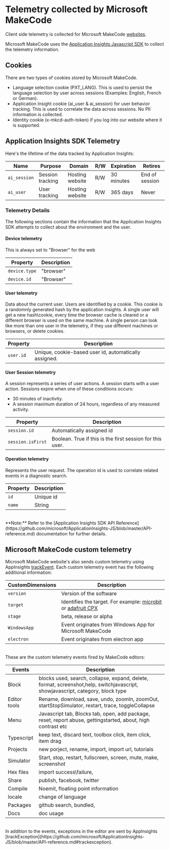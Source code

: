# Telemetry collected by Microsoft MakeCode

Client side telemetry is collected for Microsoft MakeCode [websites](https://makecode.com).

Microsoft MakeCode uses the [Application Insights Javascript SDK](https://github.com/microsoft/ApplicationInsights-JS) to collect the telemetry information.

## Cookies

There are two types of cookies stored by Microsoft MakeCode.

- Language selection cookie (PXT_LANG). This is used to persist the language selection by user across sessions (Examples: English, French or German).
- Application Insight cookie (ai_user & ai_session) for user behavior tracking. This is used to correlate the data across sessions. No PII information is collected.
- Identity cookie (x-mkcd-auth-token) if you log into our website where it is supported.

## Application Insights SDK Telemetry

Here's the lifetime of the data tracked by Application Insights:

 |Name |Purpose|	Domain|	R/W|	Expiration|	Retires|
|-----|-------|-------|-------|-----|-------|
|`ai_session`|	Session tracking|	Hosting website|	R/W	|30 minutes|	End of session|
|`ai_user`|	User tracking|	Hosting website|	R/W|	365 days|	Never|


### Telemetry Details

The following sections contain the information that the Application Insights SDK attempts to collect about the environment and the user.

#### Device telemetry

This is always set to "Browser" for the web

Property | Description
---|---
`device.type`  | "browser"
`device.id`	| "Browser"

#### User telemetry

Data about the current user. Users are identified by a cookie. This cookie is a randomnly generated hash by the application insights. A single user will get a new hash\cookie, every time the browser cache is cleared or a different browser is used on the same machine. A single person can look like more than one user in the telemetry, if they use different machines or browsers, or delete cookies.

Property | Description
---|---
`user.id` | Unique, cookie-based user id, automatically assigned.

#### User Session telemetry

A session represents a series of user actions. A session starts with a user action. Sessions expire when one of these conditions occurs:

* 30 minutes of inactivity.
* A session maximum duration of 24 hours, regardless of any measured activity.

Property | Description
---|---
`session.id` | Automatically assigned id
`session.isFirst` | Boolean. True if this is the first session for this user.

#### Operation telemetry

Represents the user request. The operation id is used to correlate related events in a diagnostic search.

Property | Description
---|---
`id` | Unique id
`name` | String

<br/>
**Note:** Refer to the [Application Insights SDK API Reference](https://github.com/microsoft/ApplicationInsights-JS/blob/master/API-reference.md) documentation for further details.

## Microsoft MakeCode custom telemetry

Microsoft MakeCode website's also sends custom telemetry using AppInsights [trackEvent](https://github.com/microsoft/ApplicationInsights-JS/blob/master/API-reference.md#trackevent). Each custom telemetry event has the following additional information:

CustomDimensions | Description
---|---
`version` | Version of the software
`target` | Identifies the target. For example: [microbit](makecode.microbit.org) or [adafruit CPX](makecode.adafruit.com)
`stage` | beta, release or alpha
`WindowsApp` | Event originates from Windows App for Microsoft MakeCode
`electron` | Event originates from electron app
<br/>
These are the custom telemetry events fired by MakeCode editors:

Events | Description
-------|-------
Block | blocks used, search, collapse, expand, delete, format, screenshot,help, switchjavascript, showjavascript, category, block type
Editor tools| Rename, download, save, undo, zoomIn, zoomOut, startStopSimulator, restart, trace, toggleCollapse
Menu | Javascript tab, Blocks tab, open, add package, reset, report abuse, gettingstarted, about, high contrast etc
Typescript | keep text, discard text, toolbox click, item click, item drag
Projects | new porject, rename, import, import url, tutorials
Simulator | Start, stop, restart, fullscreen, screen, mute, make, screenshot
Hex files | import success\failure,
Share | publish, facebook, twitter
Compile | Noemit, floating point information
locale | change of language
Packages | github search, bundled,
Docs | doc usage
<br/>
In addition to the events, exceptions in the editor are sent by AppInsights [trackException](https://github.com/microsoft/ApplicationInsights-JS/blob/master/API-reference.md#trackexception).

